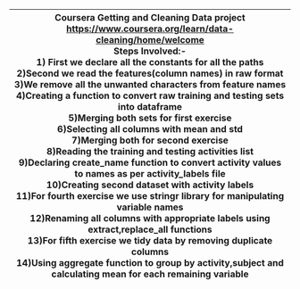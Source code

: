 |Coursera Getting and Cleaning Data project <a>https://www.coursera.org/learn/data-cleaning/home/welcome</a> <br> Steps Involved:-<br> 1) First we declare all the constants for all the paths<br>2)Second we read the features(column names) in raw format<br>3)We remove all the unwanted characters from feature names<br>4)Creating a function to convert raw training and testing sets into dataframe<br>5)Merging both sets for first exercise<br>6)Selecting all columns with mean and std<br>7)Merging both for second exercise<br>8)Reading the training and testing activities list<br>9)Declaring create_name function to convert activity values to names as per activity_labels file<br>10)Creating second dataset with activity labels<br>11)For fourth exercise we use stringr library for manipulating variable names<br>12)Renaming all columns with appropriate labels using extract,replace_all functions<br>13)For fifth exercise we tidy data by removing duplicate columns<br>14)Using aggregate function to group by activity,subject and calculating mean for each remaining variable |
|------------------------------------------------------------------------------------------------------------------------------------------------------------------------------------------------------------------------------------------------------------------------------------------------------------------------------------------------------------------------------------------------------------------------------------------------------------------------------------------------------------------------------------------------------------------------------------------------------------------------------------------------------------------------------------------------------------------------------------------------------------------------------------------------------------------------------------------------------------------------------------------------------------------------------------------------------------------------|
